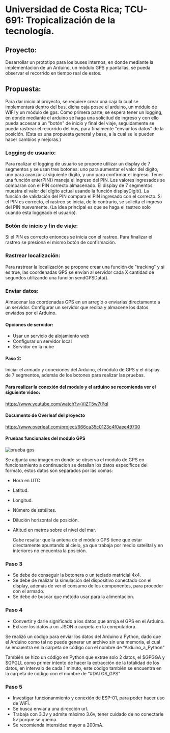 # Universidad de Costa Rica; TCU-691: Tropicalización de la tecnología.

## Proyecto: 
Desarrollar un prototipo para los buses internos, en donde mediante la implementación de un Arduino, un módulo GPS y pantallas, se pueda observar el recorrido en tiempo real de estos.

## Propuesta:
Para dar inicio al proyecto, se requiere crear una caja la cual se implementará dentro del bus, dicha caja posee el arduino, un módulo de WIFI y un módulo de gps. 
Como primera parte, se espera tener un logging, en donde mediante el arduino se haga una solicitud de ingreso y con ello pueda accesar a un "botón" de inicio y final del viaje, seguidamente se pueda rastrear el recorrido del bus, para finalmente "enviar los datos" de la posición.
(Esta es una propuesta general y base, a la cual se le pueden hacer cambios y mejoras.)

### Logging de usuario:
Para realizar el logging de usuario se propone utilizar un display de 7 segmentos y se usan tres botones: uno para aumentar el valor del dígito, uno para avanzar al siguiente dígito, y uno para confirmar el ingreso.
Tener una función enterPIN() maneja el ingreso del PIN. Los valores ingresados se comparan con el PIN correcto almacenado.
El display de 7 segmentos muestra el valor del dígito actual usando la función displayDigit().
La función de validación del PIN compara el PIN ingresado con el correcto.
Si el PIN es correcto, el rastreo se inicia, de lo contrario, se solicita el ingreso del PIN nuevamente.
(La idea principal es que se haga el rastreo solo cuando esta loggeado el usuario).

### Botón de inicio y fin de viaje:
Si el PIN es correcto entonces se inicia con el rastreo.
Para finalizar el rastreo se presiona el mismo botón de confirmación.

### Rastrear localización:
Para rastrear la localización se propone crear una función de "tracking" y si es true, las coordenadas GPS se envían al servidor cada X cantidad de segundos utilizando una función sendGPSData().

### Enviar datos:
Almacenar las coordenadas GPS en un arreglo o enviarlas directamente a un servidor.
Configurar un servidor que reciba y almacene los datos enviados por el Arduino.

#### Opciones de servidor:
- Usar un servicio de alojamiento web
- Configurar un servidor local
- Servidor en la nube

#### Paso 2:

Iniciar el armado y conexiones del Arduino, el módulo de GPS y el display de 7 segmentos, además de los botones para realizar las pruebas.

#### Para realizar la conexión del modulo y el arduino se recomienda ver el siguiente video:
https://www.youtube.com/watch?v=ViZT5w7tPqI

#### Documento de Overleaf del proyecto
https://www.overleaf.com/project/666ca35c0123c4f0aee49700


#### Pruebas funcionales del modulo GPS
![prueba gps](https://github.com/user-attachments/assets/e3b477a9-a8c8-43c0-bf31-6d104acc802f)

Se adjunta una imagen en donde se observa el modulo de GPS en funcionamiento a continuacion se detallan los datos específicos del formato, estos datos son separados por las comas:
- Hora en UTC
- Latitud.
- Longitud.
- Número de satélites.
- Dilución horizontal de posición.
- Altitud en metros sobre el nivel del mar.

  Cabe resaltar que la antena de el módulo GPS tiene que estar directamente apuntando al cielo, ya que trabaja por medio satelital y en interiores no encuentra la posición.

### Paso 3
- Se debe de conseguir la botonera o un teclado matricial 4x4.
- Se debe de realizar la simulación del dispositivo conectado con el display, además de ver el consumo de los componentes, para proceder con el armado.
- Se debe de buscar que método usar para la alimentación.

### Paso 4
- Convertir y darle significado a los datos que arroja el GPS en el Arduino.
- Extraer los datos a un .JSON o carpeta en la computadora.

Se realizó un código para enviar los datos del Arduino a Python, dado que el Arduino como tal no puede generar un archivo sin una memoria, el cual se encuentra en la carpeta de código con el nombre de “Arduino_a_Python"

También se hizo un código en Python que extrae solo 2 datos, el $GPGGA y $GPGLL como primer intento de hacer la extracción de la totalidad de los datos, en intervalo de cada 1 minuto, este código también se encuentra en la carpeta de código con el nombre de “#DATOS_GPS"

### Paso 5
- Investigar funcionanmiento y conexión de ESP-01, para poder hacer uso de WiFi.
- Se busca enviar a una dirección url.
- Trabaja con 3.3v y admite máximo 3.6v, tener cuidado de no conectarle 5v porque se quema.
- Se recomienda intensidad mayor a 200mA.
